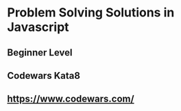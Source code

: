 # Problem Solving Solutions in Javascript

## Beginner Level

## Codewars Kata8

## https://www.codewars.com/
